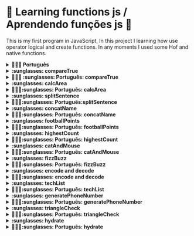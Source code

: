 # :construction: Learning functions js / Aprendendo funções js  :construction:

This is my first program in JavaScript, In this project I learning how use operator logical and create functions. In any moments I used some Hof and native functions.

<details>
  <summary><strong>🤷🏽‍♀️ Português</strong></summary><br />
  Esse é o meu primeiro programa em JavaScript, nesse projeto eu aprendi como usar operadores lógicos e criar funções. Em alguns momentos eu usei HoF e funções nativas.
</details>

<details>
  <summary><strong>:sunglasses: compareTrue</strong></summary><br />
  This function return a boolean, this boolean depends two other booleans, if both is true then return true, if any is false, return false, used operator &&.
</details>

  <details>
  <summary><strong>🤷🏽‍♀️ :sunglasses: Português: compareTrue </strong></summary><br />
    Essa função retorna um boleano, esse boleano depende de outros dois booleanos, se ambos forem verdadeiro, o retorno será verdadeiro, caso qualquer um seja falso o retorno será falso, foi usado o operador &&.
</details>

<details>
  <summary><strong>:sunglasses: calcArea </strong></summary><br />
  Return triangle area, depends two params base and heigth.
</details>
<details>
  <summary><strong>🤷🏽‍♀️:sunglasses: Português: calcArea</strong></summary>
  Retorna a área do triangulo, depende de dois parametros, base e altura.
</details>

<details>
  <summary><strong>:sunglasses: splitSentence </strong></summary>
  Get a string then split where find a space, then put in array. Used HoF split.
</details>

<details>
  <summary><strong>🤷🏽‍♀️:sunglasses: Português:splitSentence </strong></summary>
  Recebe uma string, separa quando achar um espaço e armazena em um array. Usando a HoF split.
</details>

<details>
  <summary><strong>:sunglasses: concatName </strong> </summary> <br />
  Receve a Array, get the last element then concat with the first element, return '[last element], [first element]'.
</details>

<details>
  <summary><strong>🤷🏽‍♀️:sunglasses: Português: concatName </strong></summary>
  Recebe um array, pega o último elemento e concatena com o primeiro, retorno '[ultimo elemento], [primeiro elemento]'.
</details>

<details>
  <summary><strong>:sunglasses: footballPoints </strong> </summary> <br />
  receve wins and ties for a team then return points of this team, the points is 3*wins + ties.
</details>

<details>
  <summary><strong>🤷🏽‍♀️:sunglasses: Português: footballPoints </strong></summary>
  Recebe vitórias e empate de um time e retorna os pontos do time, os pontos são 3*vitoria + empates.
</details>

<details>
  <summary><strong>:sunglasses: highestCount </strong> </summary> <br />
  Receve a Array, return the number of high number appers in this array, used function max, today I do with HoF filter.
</details>

<details>
  <summary><strong>🤷🏽‍♀️:sunglasses: Português: highestCount </strong></summary>
  Recebe um array, retorna a quantidade de vezes que o maior número aparece nesse array, usando a função max, hoje eu iria fazer com HoF filter.
</details>

<details>
  <summary><strong>:sunglasses: catAndMouse </strong> </summary> <br />
  Receve three numbers, first is the position of mouse, second is the position of first cat and the last is the position of other cat, if the mouse is more near of first cat the return is cat1, if is near the second cat the return is cat2 and if the distance of two cats is the same the return is 'os gatos trombam e o rato foge'.
</details>

<details>
  <summary><strong>🤷🏽‍♀️:sunglasses: Português: catAndMouse </strong></summary>
  Recebe três parametros, o primeiro é a posição do rato, o segundo é a posição do primeiro gato e o ultimo é a posição do segundo gato, se o rato estivar mais perto do primeiro gato o retorno é 'cat1', se o rato estiver mais perto do segundo gato o retorno é 'cat2' e caso o rato estiver entre os dois gatos o retorno é 'os gatos trombam e o rato foge'.
</details>

<details>
  <summary><strong>:sunglasses: fizzBuzz </strong> </summary> <br />
  Receve a Array, if the number is multiple of 3 return 'fizz', if the number is multiple of 5 return 'buzz', if the number is multiple 3 and 5 return 'fizzBuzz' and if is not multiple 3 or 5 return 'bug!' for all numbers in array.
</details>

<details>
  <summary><strong>🤷🏽‍♀️:sunglasses: Português: fizzBuzz </strong></summary>
  Recebe um array, se o numero for múltiplo de 3 retorna 'fizz', se for múltiplo de 5 retorna 'buzz', se for múltiplo de 3 e de 5 retorna 'fizzBuzz' caso não seja múltiplo de 3 ou de 5 returna 'bug!' para todos os números no array.
</details>

<details>
  <summary><strong>:sunglasses: encode and decode </strong> </summary> <br />
  Receve a string to encode or to decode, the encode will change the letter to number and decode will change number to letter, this change is:

  a <-> 1 \
  e <-> 2 \
  i <-> 3 \
  o <-> 4 \
  u <-> 5
</details>

<details>
  <summary><strong>🤷🏽‍♀️:sunglasses: encode and decode </strong> </summary> <br />
  Recebe uma string para encode ou para decode, o encode mudará letra por número e decode mudará número por letra, essa mudança é:

  a <-> 1 \
  e <-> 2 \
  i <-> 3 \
  o <-> 4 \
  u <-> 5
</details>

<details>
  <summary><strong>:sunglasses: techList </strong> </summary> <br />
  Receve a Array and a name, return a array of object with key tech and name, tech receve a item of params array, and name the name receve, order by tech.
</details>

<details>
  <summary><strong>🤷🏽‍♀️:sunglasses: Português: techList </strong></summary>
  Recebe um array e um nome, retorna um array de obejtos com as chaves tech e nome, a chave tech recebe um item da lista de entrada e o nome recebe o nome, ordenado pela chave tech.
</details>

<details>
  <summary><strong>:sunglasses: generatePhoneNumber </strong> </summary> <br />
  Receve a Array with 11 numbers, if in this array are three or more equals numbers or one number is less then 0 or more then 9 return 'não é possível gerar um número de telefone com esses valores', if aren't 11 numbers in this array the return is 'Array com tamanho incorreto.', if the 11 numbers is correct return (array[0]array[1]) array[2]array[3]array[4]array[5]array[6]-array[7]array[8]array[9]array[10]array[11].
</details>

<details>
  <summary><strong>🤷🏽‍♀️:sunglasses: Português: generatePhoneNumber </strong></summary>
  Recebe um array com 11 números, se no array tem três ou mais números iguais ou um número menor que zero ou maior que 9 retorna 'não é possível gerar um número de telefone com esses valores', se não tiver 11 números retorna 'Array com tamanho incorreto.', se tiver 11 números corretos retorna (array[0]array[1]) array[2]array[3]array[4]array[5]array[6]-array[7]array[8]array[9]array[10]array[11].
</details>

<details>
  <summary><strong>:sunglasses: triangleCheck </strong> </summary> <br />
  Receve three number, this numbers represent lines, sum of two lines need be more then other line and the absolut subtraction of 2 lines needs to be more then other line. In this case return true, in other case return false.
</details>

<details>
  <summary><strong>🤷🏽‍♀️:sunglasses: Português: triangleCheck </strong></summary>
  Recebe três números, esses números representam linhas, a soma de duas linhas precisam ser maior que a outra linha e a subtração absoluta de 2 linhas precisam ser maior que a outra linha. Nesse caso retorna true, em outro caso retorna false.
</details>

<details>
  <summary><strong>:sunglasses: hydrate </strong> </summary> <br />
  Receve a string, this string have numbers and drinks, for n drinks return n glasses of water, if is 1 drink the return is '1 copo de água' or if 3 beers, 1 wine return '4 copos de água'.
</details>

<details>
  <summary><strong>🤷🏽‍♀️:sunglasses: Português: hydrate </strong></summary>
  Recebe uma string, essa string tem números e bebidas, para n bebidas retorna n copos de água, exemplo 1 cerveja return '1 copo de água' ou se for '3 cervejas, 1 vinho' retorna '4 copos de água'.
</details>

<!-- Olá, Tryber!
Esse é apenas um arquivo inicial para o README do seu projeto.
É essencial que você preencha esse documento por conta própria, ok?
Não deixe de usar nossas dicas de escrita de README de projetos, e deixe sua criatividade brilhar!
:warning: IMPORTANTE: você precisa deixar nítido:
- quais arquivos/pastas foram desenvolvidos por você; 
- quais arquivos/pastas foram desenvolvidos por outra pessoa estudante;
- quais arquivos/pastas foram desenvolvidos pela Trybe.
-->
